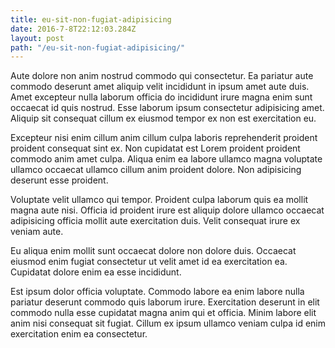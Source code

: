 ```yaml
---
title: eu-sit-non-fugiat-adipisicing
date: 2016-7-8T22:12:03.284Z
layout: post
path: "/eu-sit-non-fugiat-adipisicing/"
---
```


Aute dolore non anim nostrud commodo qui consectetur. Ea pariatur aute commodo deserunt amet aliquip velit incididunt in ipsum amet aute duis. Amet excepteur nulla laborum officia do incididunt irure magna enim sunt occaecat id quis nostrud. Esse laborum ipsum consectetur adipisicing amet. Aliquip sit consequat cillum ex eiusmod tempor ex non est exercitation eu.

Excepteur nisi enim cillum anim cillum culpa laboris reprehenderit proident proident consequat sint ex. Non cupidatat est Lorem proident proident commodo anim amet culpa. Aliqua enim ea labore ullamco magna voluptate ullamco occaecat ullamco cillum anim proident dolore. Non adipisicing deserunt esse proident.

Voluptate velit ullamco qui tempor. Proident culpa laborum quis ea mollit magna aute nisi. Officia id proident irure est aliquip dolore ullamco occaecat adipisicing officia mollit aute exercitation duis. Velit consequat irure ex veniam aute.

Eu aliqua enim mollit sunt occaecat dolore non dolore duis. Occaecat eiusmod enim fugiat consectetur ut velit amet id ea exercitation ea. Cupidatat dolore enim ea esse incididunt.

Est ipsum dolor officia voluptate. Commodo labore ea enim labore nulla pariatur deserunt commodo quis laborum irure. Exercitation deserunt in elit commodo nulla esse cupidatat magna anim qui et officia. Minim labore elit anim nisi consequat sit fugiat. Cillum ex ipsum ullamco veniam culpa id enim exercitation enim ea consectetur.